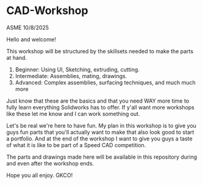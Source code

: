 # CAD-Workshop
ASME 10/8/2025

Hello and welcome! 

This workshop will be structured by the skillsets needed to make the parts at hand. 

1) Beginner: Using UI, Sketching, extruding, cutting.
2) Intermediate: Assemblies, mating, drawings.
3) Advanced: Complex assemblies, surfacing techniques, and much much more

Just know that these are the basics and that you need WAY more time to fully learn everything Solidworks has to offer. 
If y'all want more workshops like these let me know and I can work something out.

Let's be real we're here to have fun. My plan in this workshop is to give you guys fun parts that you'll actually want to make that also look good to start a portfolio. 
And at the end of the workshop I want to give you guys a taste of what it is like to be part of a Speed CAD competition. 

The parts and drawings made here will be available in this repository during and even after the workshop ends.

Hope you all enjoy. GKCO! 
